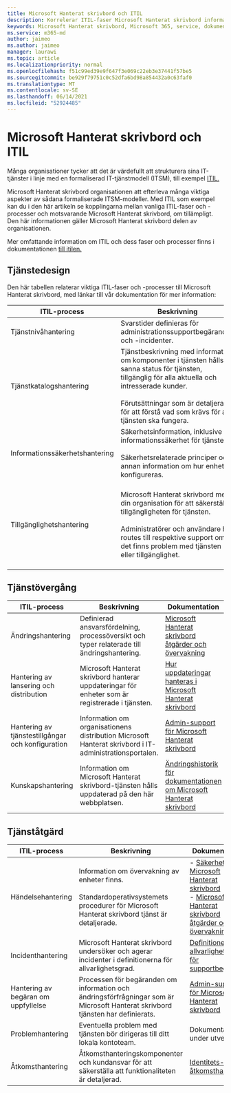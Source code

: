 ```yaml
---
title: Microsoft Hanterat skrivbord och ITIL
description: Korrelerar ITIL-faser Microsoft Hanterat skrivbord information och artiklar
keywords: Microsoft Hanterat skrivbord, Microsoft 365, service, dokumentation, ITISM
ms.service: m365-md
author: jaimeo
ms.author: jaimeo
manager: laurawi
ms.topic: article
ms.localizationpriority: normal
ms.openlocfilehash: f51c99ed39e9f647f3e069c22eb3e37441f57be5
ms.sourcegitcommit: be929f79751c0c52dfa6bd98a854432a0c63faf0
ms.translationtype: MT
ms.contentlocale: sv-SE
ms.lasthandoff: 06/14/2021
ms.locfileid: "52924485"
---
```

# <a name="microsoft-managed-desktop-and-itil"></a>Microsoft Hanterat skrivbord och ITIL

Många organisationer tycker att det är värdefullt att strukturera sina IT-tjänster i linje med en formaliserad IT-tjänstmodell (ITSM), till exempel [ITIL.](https://www.axelos.com/best-practice-solutions/itil) 

Microsoft Hanterat skrivbord organisationen att efterleva många viktiga aspekter av sådana formaliserade ITSM-modeller. Med ITIL som exempel kan du i den här artikeln se kopplingarna mellan vanliga ITIL-faser och -processer och motsvarande Microsoft Hanterat skrivbord, om tillämpligt. Den här informationen gäller Microsoft Hanterat skrivbord delen av organisationen.

Mer omfattande information om ITIL och dess faser och processer finns i dokumentationen [till itilen.](https://www.axelos.com/best-practice-solutions/itil)


## <a name="service-design"></a>Tjänstedesign

Den här tabellen relaterar viktiga ITIL-faser och -processer till Microsoft Hanterat skrivbord, med länkar till vår dokumentation för mer information:



|ITIL-process |Beskrivning  |Dokumentation |
|---------|---------|---------|
|Tjänstnivåhantering     | Svarstider definieras för administrationssupportbegäranden och -incidenter.  |  [Admin-support för Microsoft Hanterat skrivbord](working-with-managed-desktop/admin-support.md)  |
|Tjänstkatalogshantering     | Tjänstbeskrivning med information om komponenter i tjänsten hålls sanna status för tjänsten, tillgänglig för alla aktuella och intresserade kunder.<br><br>Förutsättningar som är detaljerade för att förstå vad som krävs för att tjänsten ska fungera.  | - [Microsoft Hanterat skrivbord tjänstbeskrivning](service-description/index.md)<br><br>- [Gör dig redo för registrering i Microsoft Hanterat skrivbord](get-ready/index.md)  |
|Informationssäkerhetshantering     | Säkerhetsinformation, inklusive informationssäkerhet för tjänsten.<br><br> Säkerhetsrelaterade principer och annan information om hur enheter konfigureras.   | - [Säkerhet i Microsoft Hanterat skrivbord](service-description/security.md)<br><br>- [Enhetskonfiguration](service-description/device-policies.md)  |
|Tillgänglighetshantering     |  Microsoft Hanterat skrivbord med din organisation för att säkerställa tillgängligheten för tjänsten.<br><br>Administratörer och användare har routes till respektive support om det finns problem med tjänsten eller tillgänglighet. | - [Microsoft Hanterat skrivbord åtgärder och övervakning](service-description/operations-and-monitoring.md)<br><br>- [Administratörssupport för Microsoft Hanterat skrivbord](working-with-managed-desktop/admin-support.md)<br>- [Få hjälp för användare](working-with-managed-desktop/end-user-support.md)  |



## <a name="service-transition"></a>Tjänstövergång


|ITIL-process |Beskrivning  |Dokumentation |
|---------|---------|---------|
|Ändringshantering     | Definierad ansvarsfördelning, processöversikt och typer relaterade till ändringshantering.  | [Microsoft Hanterat skrivbord åtgärder och övervakning](service-description/operations-and-monitoring.md#change-management) |
|Hantering av lansering och distribution     |  Microsoft Hanterat skrivbord hanterar uppdateringar för enheter som är registrerade i tjänsten.  | [Hur uppdateringar hanteras i Microsoft Hanterat skrivbord](service-description/updates.md)        |
|Hantering av tjänstestillgångar och konfiguration     | Information om organisationens distribution Microsoft Hanterat skrivbord i IT-administrationsportalen.  | [Admin-support för Microsoft Hanterat skrivbord](working-with-managed-desktop/admin-support.md) |
|Kunskapshantering     | Information om Microsoft Hanterat skrivbord-tjänsten hålls uppdaterad på den här webbplatsen.   | [Ändringshistorik för dokumentationen om Microsoft Hanterat skrivbord](change-history-managed-desktop.md)        |



## <a name="service-operation"></a>Tjänståtgärd


|ITIL-process |Beskrivning  |Dokumentation  |
|---------|---------|---------|
|Händelsehantering     |  Information om övervakning av enheter finns.<br><br>Standardoperativsystemets procedurer för Microsoft Hanterat skrivbord tjänst är detaljerade. |  - [Säkerhet i Microsoft Hanterat skrivbord](service-description/security.md)<br>- [Microsoft Hanterat skrivbord åtgärder och övervakning](service-description/operations-and-monitoring.md)       |
|Incidenthantering  | Microsoft Hanterat skrivbord undersöker och agerar incidenter i definitionerna för allvarlighetsgrad.  |  [Definitioner av allvarlighetsgrad för supportbegäran](working-with-managed-desktop/admin-support.md#support-request-severity-definitions)       |
|Hantering av begäran om uppfyllelse     |  Processen för begäranden om information och ändringsförfrågningar som är Microsoft Hanterat skrivbord tjänsten har definierats.         |[Admin-support för Microsoft Hanterat skrivbord](working-with-managed-desktop/admin-support.md)         |
|Problemhantering     | Eventuella problem med tjänsten bör dirigeras till ditt lokala kontoteam. | Dokumentation under utveckling |
|Åtkomsthantering     | Åtkomsthanteringskomponenter och kundansvar för att säkerställa att funktionaliteten är detaljerad.  | [Identitets- och åtkomsthantering](service-description/security.md#identity-and-access-management)        |
